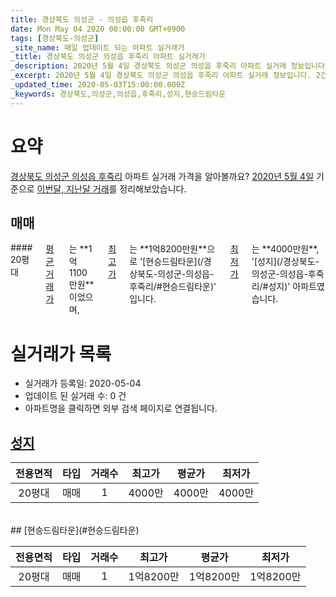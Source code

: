 ```yaml
---
title: 경상북도 의성군 - 의성읍 후죽리
date: Mon May 04 2020 00:00:00 GMT+0900
tags: [경상북도-의성군]
_site_name: 매일 업데이트 되는 아파트 실거래가
_title: 경상북도 의성군 의성읍 후죽리 아파트 실거래가
_description: 2020년 5월 4일 경상북도 의성군 의성읍 후죽리 아파트 실거래 정보입니다. 2건 아파트 정보가 있습니다.
_excerpt: 2020년 5월 4일 경상북도 의성군 의성읍 후죽리 아파트 실거래 정보입니다. 2건 아파트 정보가 있습니다.
_updated_time: 2020-05-03T15:00:00.000Z
_keywords: 경상북도,의성군,의성읍,후죽리,성지,현승드림타운
---
```





# 요약
<ins>경상북도 의성군 의성읍 후죽리</ins> 아파트 실거래 가격을 알아볼까요? <ins>2020년 5월 4일</ins> 기준으로 <ins>이번달, 지난달 거래</ins>를 정리해보았습니다.

## 매매
<div class="container">
<div class="twelve columns" markdown="1">
#### 20평대
<ins>평균 거래가</ins>는 **1억1100만원**이었으며, <ins>최고가</ins>는 **1억8200만원**으로 '[현승드림타운](/경상북도-의성군-의성읍-후죽리/#현승드림타운)' 입니다. <ins>최저가</ins>는 **4000만원**, '[성지](/경상북도-의성군-의성읍-후죽리/#성지)' 아파트였습니다.
</div>
</div>



# 실거래가 목록
- 실거래가 등록일: 2020-05-04
- 업데이트 된 실거래 수: 0 건
- 아파트명을 클릭하면 외부 검색 페이지로 연결됩니다.

## [성지](#성지)

|전용면적|타입|거래수|최고가|평균가|최저가|
|:---:|:---:|:---:|:---:|:---:|:---:|
|20평대|<span class="deal-type-1">매매</span>|1|4000만|4000만|4000만|

<br/>
## [현승드림타운](#현승드림타운)

|전용면적|타입|거래수|최고가|평균가|최저가|
|:---:|:---:|:---:|:---:|:---:|:---:|
|20평대|<span class="deal-type-1">매매</span>|1|1억8200만|1억8200만|1억8200만|

<br/>



